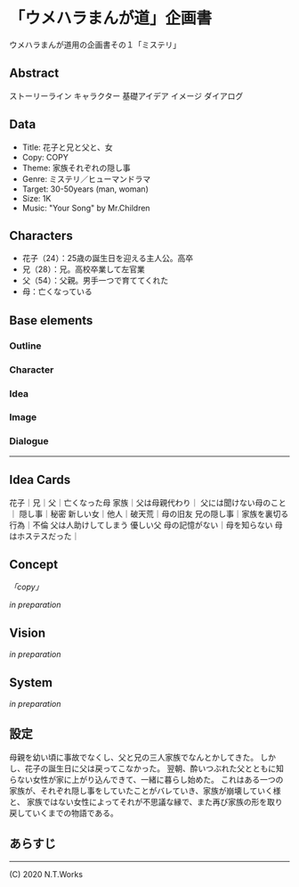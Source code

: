 # 「ウメハラまんが道」企画書

ウメハラまんが道用の企画書その１「ミステリ」

## Abstract

ストーリーライン
キャラクター
基礎アイデア
イメージ
ダイアログ

## Data

- Title: 花子と兄と父と、女
- Copy: COPY
- Theme: 家族それぞれの隠し事
- Genre: ミステリ／ヒューマンドラマ
- Target: 30-50years (man, woman)
- Size: 1K
- Music: "Your Song" by Mr.Children

## Characters

- 花子（24）：25歳の誕生日を迎える主人公。高卒
- 兄（28）：兄。高校卒業して左官業
- 父（54）：父親。男手一つで育ててくれた
- 母：亡くなっている

## Base elements

### Outline

### Character

### Idea

### Image

### Dialogue

---

## Idea Cards

花子｜兄｜父｜亡くなった母
家族｜父は母親代わり｜
父には聞けない母のこと｜
隠し事｜秘密
新しい女｜他人｜破天荒｜母の旧友
兄の隠し事｜家族を裏切る行為｜不倫
父は人助けしてしまう
優しい父
母の記憶がない｜母を知らない
母はホステスだった｜

## Concept

_「copy」_

_in preparation_

## Vision

_in preparation_

## System

_in preparation_

## 設定

母親を幼い頃に事故でなくし、父と兄の三人家族でなんとかしてきた。
しかし、花子の誕生日に父は戻ってこなかった。
翌朝、酔いつぶれた父とともに知らない女性が家に上がり込んできて、一緒に暮らし始めた。
これはある一つの家族が、それぞれ隠し事をしていたことがバレていき、家族が崩壊していく様と、
家族ではない女性によってそれが不思議な縁で、また再び家族の形を取り戻していくまでの物語である。

## あらすじ



---
(C) 2020 N.T.Works
